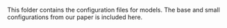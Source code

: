 This folder contains the configuration files for models. The base and small configurations from our paper is included here.